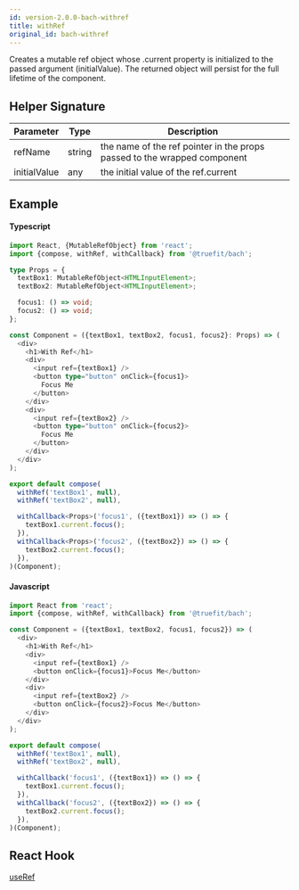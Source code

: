 ```yaml
---
id: version-2.0.0-bach-withref
title: withRef
original_id: bach-withref
---
```


Creates a mutable ref object whose .current property is initialized to the passed argument (initialValue). The returned object will persist for the full lifetime of the component.

## Helper Signature

| Parameter    | Type   | Description                                                              |
| ------------ | ------ | ------------------------------------------------------------------------ |
| refName      | string | the name of the ref pointer in the props passed to the wrapped component |
| initialValue | any    | the initial value of the ref.current                                     |

## Example

#### Typescript

```Typescript
import React, {MutableRefObject} from 'react';
import {compose, withRef, withCallback} from '@truefit/bach';

type Props = {
  textBox1: MutableRefObject<HTMLInputElement>;
  textBox2: MutableRefObject<HTMLInputElement>;

  focus1: () => void;
  focus2: () => void;
};

const Component = ({textBox1, textBox2, focus1, focus2}: Props) => (
  <div>
    <h1>With Ref</h1>
    <div>
      <input ref={textBox1} />
      <button type="button" onClick={focus1}>
        Focus Me
      </button>
    </div>
    <div>
      <input ref={textBox2} />
      <button type="button" onClick={focus2}>
        Focus Me
      </button>
    </div>
  </div>
);

export default compose(
  withRef('textBox1', null),
  withRef('textBox2', null),

  withCallback<Props>('focus1', ({textBox1}) => () => {
    textBox1.current.focus();
  }),
  withCallback<Props>('focus2', ({textBox2}) => () => {
    textBox2.current.focus();
  }),
)(Component);
```

#### Javascript

```Javascript
import React from 'react';
import {compose, withRef, withCallback} from '@truefit/bach';

const Component = ({textBox1, textBox2, focus1, focus2}) => (
  <div>
    <h1>With Ref</h1>
    <div>
      <input ref={textBox1} />
      <button onClick={focus1}>Focus Me</button>
    </div>
    <div>
      <input ref={textBox2} />
      <button onClick={focus2}>Focus Me</button>
    </div>
  </div>
);

export default compose(
  withRef('textBox1', null),
  withRef('textBox2', null),

  withCallback('focus1', ({textBox1}) => () => {
    textBox1.current.focus();
  }),
  withCallback('focus2', ({textBox2}) => () => {
    textBox2.current.focus();
  }),
)(Component);
```

## React Hook

[useRef](https://reactjs.org/docs/hooks-reference.html#useref)
